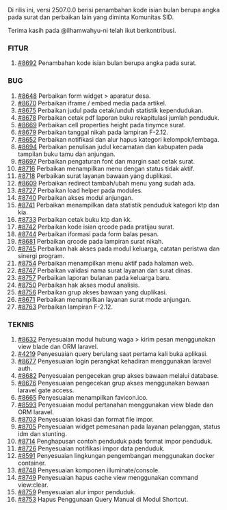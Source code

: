 Di rilis ini, versi 2507.0.0 berisi penambahan kode isian bulan berupa angka pada surat dan perbaikan lain yang diminta Komunitas SID.

Terima kasih pada @ilhamwahyu-ni telah ikut berkontribusi.

### FITUR

1. [#8692](https://github.com/OpenSID/OpenSID/issues/8692) Penambahan kode isian bulan berupa angka pada surat.


### BUG

1. [#8648](https://github.com/OpenSID/OpenSID/issues/8648) Perbaikan form widget > aparatur desa.
2. [#8670](https://github.com/OpenSID/OpenSID/issues/8670) Perbaikan iframe / embed media pada artikel.
3. [#8675](https://github.com/OpenSID/OpenSID/issues/8675) Perbaikan judul pada cetak/unduh statistik kependudukan.
4. [#8678](https://github.com/OpenSID/OpenSID/issues/8678) Perbaikan cetak pdf laporan buku rekapitulasi jumlah penduduk.
5. [#8669](https://github.com/OpenSID/OpenSID/issues/8669) Perbaikan cell properties height pada tinymce surat.
6. [#8679](https://github.com/OpenSID/OpenSID/issues/8679) Perbaikan tanggal nikah pada lampiran F-2.12.
7. [#8652](https://github.com/OpenSID/OpenSID/issues/8652) Perbaikan notifikasi dan alur hapus kategori kelompok/lembaga.
8. [#8694](https://github.com/OpenSID/OpenSID/issues/8694) Perbaikan penulisan judul kecamatan dan kabupaten pada tampilan buku tamu dan anjungan.
9. [#8697](https://github.com/OpenSID/OpenSID/issues/8697) Perbaikan pengaturan font dan margin saat cetak surat.
10. [#8716](https://github.com/OpenSID/OpenSID/issues/8716) Perbaikan menampilkan menu dengan status tidak aktif.
11. [#8718](https://github.com/OpenSID/OpenSID/issues/8718) Perbaikan surat layanan bawaan yang duplikasi.
12. [#8609](https://github.com/OpenSID/OpenSID/issues/8609) Perbaikan redirect tambah/ubah menu yang sudah ada.
13. [#8727](https://github.com/OpenSID/OpenSID/issues/8727) Perbaikan load helper pada modules.
14. [#8740](https://github.com/OpenSID/OpenSID/issues/8740) Perbaikan akses modul anjungan.
15. [#8741](https://github.com/OpenSID/OpenSID/issues/8741) Perbaikan menampilkan data statistik penduduk kategori ktp dan kia.
16. [#8733](https://github.com/OpenSID/OpenSID/issues/8733) Perbaikan cetak buku ktp dan kk.
17. [#8742](https://github.com/OpenSID/OpenSID/issues/8742) Perbaikan kode isian qrcode pada pratijau surat.
18. [#8744](https://github.com/OpenSID/OpenSID/issues/8744) Perbaikan iformasi pada form balas pesan.
19. [#8681](https://github.com/OpenSID/OpenSID/issues/8681) Perbaikan qrcode pada lampiran surat nikah.
20. [#8745](https://github.com/OpenSID/OpenSID/issues/8745) Perbaikan hak akses pada modul keluarga, catatan peristwa dan sinergi program.
21. [#8754](https://github.com/OpenSID/OpenSID/issues/8754) Perbaikan menampilkan menu aktif pada halaman web.
22. [#8747](https://github.com/OpenSID/OpenSID/issues/8747) Perbaikan validasi nama surat layanan dan surat dinas.
23. [#8757](https://github.com/OpenSID/OpenSID/issues/8757) Perbaikan laporan bulanan pada keluarga baru.
24. [#8750](https://github.com/OpenSID/OpenSID/issues/8750) Perbaikan hak akses modul analisis.
25. [#8756](https://github.com/OpenSID/OpenSID/issues/8756) Perbaikan grup akses bawaan yang duplikasi.
26. [#8671](https://github.com/OpenSID/OpenSID/issues/8671) Perbaikan menampilkan layanan surat mode anjungan.
27. [#8763](https://github.com/OpenSID/OpenSID/issues/8763) Perbaikan lampiran F-2.12.


### TEKNIS

1. [#8632](https://github.com/OpenSID/OpenSID/issues/8632) Penyesuaian modul hubung waga > kirim pesan menggunakan view blade dan ORM laravel.
2. [#4219](https://github.com/OpenSID/premium/issues/4219) Penyesuaian query berulang saat pertama kali buka aplikasi.
3. [#8677](https://github.com/OpenSID/OpenSID/issues/8677) Penyesuaian login perangkat kehadiran menggunakan laravel auth.
4. [#8682](https://github.com/OpenSID/OpenSID/issues/8682) Penyesuaian pengecekan grup akses bawaan melalui database.
5. [#8676](https://github.com/OpenSID/OpenSID/issues/8676) Penyesuaian pengecekan grup akses menggunakan bawaan laravel gate access.
6. [#8665](https://github.com/OpenSID/OpenSID/issues/8665) Penyesuaian menampilkan favicon.ico.
7. [#8593](https://github.com/OpenSID/OpenSID/issues/8593) Penyesuaian modul pertanahan menggunakan view blade dan ORM laravel.
8. [#8703](https://github.com/OpenSID/OpenSID/issues/8703) Penyesuaian lokasi dan format file impor.
9. [#8705](https://github.com/OpenSID/OpenSID/issues/8705) Penyesuaian widget pemesanan pada layanan pelanggan, status idm dan stunting.
10. [#8714](https://github.com/OpenSID/OpenSID/issues/8714) Penghapusan contoh penduduk pada format impor penduduk.
11. [#8726](https://github.com/OpenSID/OpenSID/issues/8726) Penyesuaian notifikasi impor data penduduk.
12. [#8591](https://github.com/OpenSID/OpenSID/issues/8591) Penyesuaian lingkungan pengembangan menggunakan docker container.
13. [#8748](https://github.com/OpenSID/OpenSID/issues/8748) Penyesuaian komponen illuminate/console.
14. [#8749](https://github.com/OpenSID/OpenSID/issues/8749) Penyesuaian hapus cache view menggunakan command view:clear.
15. [#8759](https://github.com/OpenSID/OpenSID/issues/8759) Penyesuaian alur impor penduduk.
16. [#8753](https://github.com/OpenSID/OpenSID/issues/8753) Hapus Penggunaan Query Manual di Modul Shortcut.
